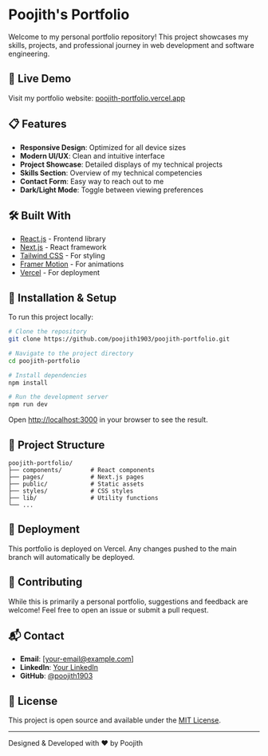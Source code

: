 
# Poojith's Portfolio

Welcome to my personal portfolio repository! This project showcases my skills, projects, and professional journey in web development and software engineering.

## 🚀 Live Demo

Visit my portfolio website: [poojith-portfolio.vercel.app](https://poojith-portfolio.vercel.app)

## 📋 Features

- **Responsive Design**: Optimized for all device sizes
- **Modern UI/UX**: Clean and intuitive interface
- **Project Showcase**: Detailed displays of my technical projects
- **Skills Section**: Overview of my technical competencies
- **Contact Form**: Easy way to reach out to me
- **Dark/Light Mode**: Toggle between viewing preferences

## 🛠️ Built With

- [React.js](https://reactjs.org/) - Frontend library
- [Next.js](https://nextjs.org/) - React framework
- [Tailwind CSS](https://tailwindcss.com/) - For styling
- [Framer Motion](https://www.framer.com/motion/) - For animations
- [Vercel](https://vercel.com/) - For deployment

## 🔧 Installation & Setup

To run this project locally:

```bash
# Clone the repository
git clone https://github.com/poojith1903/poojith-portfolio.git

# Navigate to the project directory
cd poojith-portfolio

# Install dependencies
npm install

# Run the development server
npm run dev
```

Open [http://localhost:3000](http://localhost:3000) in your browser to see the result.

## 📁 Project Structure

```
poojith-portfolio/
├── components/        # React components
├── pages/             # Next.js pages
├── public/            # Static assets
├── styles/            # CSS styles
├── lib/               # Utility functions
└── ...
```

## 🔄 Deployment

This portfolio is deployed on Vercel. Any changes pushed to the main branch will automatically be deployed.

## 🤝 Contributing

While this is primarily a personal portfolio, suggestions and feedback are welcome! Feel free to open an issue or submit a pull request.

## 📬 Contact

- **Email**: [your-email@example.com]
- **LinkedIn**: [Your LinkedIn](https://linkedin.com/in/yourprofile)
- **GitHub**: [@poojith1903](https://github.com/poojith1903)

## 📝 License

This project is open source and available under the [MIT License](LICENSE).

---

Designed & Developed with ❤️ by Poojith
